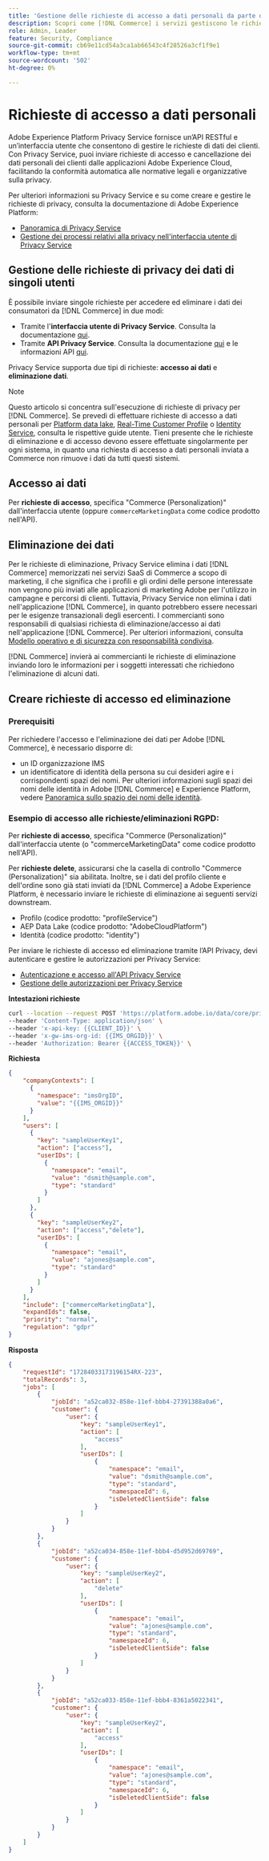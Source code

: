 ```yaml
---
title: 'Gestione delle richieste di accesso a dati personali da parte dei servizi  [!DNL Commerce] '
description: Scopri come [!DNL Commerce] i servizi gestiscono le richieste di accesso ed eliminazione dei dati.
role: Admin, Leader
feature: Security, Compliance
source-git-commit: cb69e11cd54a3ca1ab66543c4f28526a3cf1f9e1
workflow-type: tm+mt
source-wordcount: '502'
ht-degree: 0%

---
```


# Richieste di accesso a dati personali

Adobe Experience Platform Privacy Service fornisce un’API RESTful e un’interfaccia utente che consentono di gestire le richieste di dati dei clienti. Con Privacy Service, puoi inviare richieste di accesso e cancellazione dei dati personali dei clienti dalle applicazioni Adobe Experience Cloud, facilitando la conformità automatica alle normative legali e organizzative sulla privacy.

Per ulteriori informazioni su Privacy Service e su come creare e gestire le richieste di privacy, consulta la documentazione di Adobe Experience Platform:

* [Panoramica di Privacy Service](https://experienceleague.adobe.com/it/docs/experience-platform/privacy/home)
* [Gestione dei processi relativi alla privacy nell&#39;interfaccia utente di Privacy Service](https://experienceleague.adobe.com/it/docs/experience-platform/privacy/ui/user-guide)

## Gestione delle richieste di privacy dei dati di singoli utenti

È possibile inviare singole richieste per accedere ed eliminare i dati dei consumatori da [!DNL Commerce] in due modi:

* Tramite l&#39;**interfaccia utente di Privacy Service**. Consulta la documentazione [qui](https://experienceleague.adobe.com/it/docs/experience-platform/privacy/ui/user-guide#_blank).
* Tramite **API Privacy Service**. Consulta la documentazione [qui](https://developer.adobe.com/experience-platform-apis/references/privacy-service/#_blank) e le informazioni API [qui](https://developer.adobe.com/experience-platform-apis/#_blank).

Privacy Service supporta due tipi di richieste: **accesso ai dati** e **eliminazione dati**.

>[!NOTE]
>
>Questo articolo si concentra sull&#39;esecuzione di richieste di privacy per [!DNL Commerce]. Se prevedi di effettuare richieste di accesso a dati personali per [Platform data lake](https://experienceleague.adobe.com/it/docs/experience-platform/catalog/privacy), [Real-Time Customer Profile](https://experienceleague.adobe.com/it/docs/experience-platform/profile/privacy) o [Identity Service](https://experienceleague.adobe.com/it/docs/experience-platform/identity/privacy), consulta le rispettive guide utente. Tieni presente che le richieste di eliminazione e di accesso devono essere effettuate singolarmente per ogni sistema, in quanto una richiesta di accesso a dati personali inviata a Commerce non rimuove i dati da tutti questi sistemi.

## Accesso ai dati

Per **richieste di accesso**, specifica &quot;Commerce (Personalization)&quot; dall&#39;interfaccia utente (oppure `commerceMarketingData` come codice prodotto nell&#39;API).

## Eliminazione dei dati

Per le richieste di eliminazione, Privacy Service elimina i dati [!DNL Commerce] memorizzati nei servizi SaaS di Commerce a scopo di marketing, il che significa che i profili e gli ordini delle persone interessate non vengono più inviati alle applicazioni di marketing Adobe per l&#39;utilizzo in campagne e percorsi di clienti. Tuttavia, Privacy Service non elimina i dati nell&#39;applicazione [!DNL Commerce], in quanto potrebbero essere necessari per le esigenze transazionali degli esercenti. I commercianti sono responsabili di qualsiasi richiesta di eliminazione/accesso ai dati nell&#39;applicazione [!DNL Commerce]. Per ulteriori informazioni, consulta [Modello operativo e di sicurezza con responsabilità condivisa](https://experienceleague.adobe.com/it/docs/commerce-operations/security-and-compliance/shared-responsibility).

[!DNL Commerce] invierà ai commercianti le richieste di eliminazione inviando loro le informazioni per i soggetti interessati che richiedono l&#39;eliminazione di alcuni dati.

## Creare richieste di accesso ed eliminazione

### Prerequisiti

Per richiedere l&#39;accesso e l&#39;eliminazione dei dati per Adobe [!DNL Commerce], è necessario disporre di:

* un ID organizzazione IMS
* un identificatore di identità della persona su cui desideri agire e i corrispondenti spazi dei nomi. Per ulteriori informazioni sugli spazi dei nomi delle identità in Adobe [!DNL Commerce] e Experience Platform, vedere [Panoramica sullo spazio dei nomi delle identità](https://experienceleague.adobe.com/it/docs/experience-platform/identity/features/namespaces).

### Esempio di accesso alle richieste/eliminazioni RGPD:

Per **richieste di accesso**, specifica &quot;Commerce (Personalization)&quot; dall&#39;interfaccia utente (o &quot;commerceMarketingData&quot; come codice prodotto nell&#39;API).

Per **richieste delete**, assicurarsi che la casella di controllo &quot;Commerce (Personalization)&quot; sia abilitata. Inoltre, se i dati del profilo cliente e dell&#39;ordine sono già stati inviati da [!DNL Commerce] a Adobe Experience Platform, è necessario inviare le richieste di eliminazione ai seguenti servizi downstream.

* Profilo (codice prodotto: &quot;profileService&quot;)
* AEP Data Lake (codice prodotto: &quot;AdobeCloudPlatform&quot;)
* Identità (codice prodotto: &quot;identity&quot;)

Per inviare le richieste di accesso ed eliminazione tramite l’API Privacy, devi autenticare e gestire le autorizzazioni per Privacy Service:

* [Autenticazione e accesso all&#39;API Privacy Service](https://experienceleague.adobe.com/it/docs/experience-platform/privacy/api/getting-started)
* [Gestione delle autorizzazioni per Privacy Service](https://experienceleague.adobe.com/it/docs/experience-platform/privacy/permissions)

**Intestazioni richieste**

```bash
curl --location --request POST 'https://platform.adobe.io/data/core/privacy/jobs' \
--header 'Content-Type: application/json' \
--header 'x-api-key: {{CLIENT_ID}}' \
--header 'x-gw-ims-org-id: {{IMS_ORGID}}' \
--header 'Authorization: Bearer {{ACCESS_TOKEN}}' \
```

**Richiesta**

```json
{
    "companyContexts": [
      {
        "namespace": "imsOrgID",
        "value": "{{IMS_ORGID}}"
      }
    ],
    "users": [
      {
        "key": "sampleUserKey1",
        "action": ["access"],
        "userIDs": [
          {
            "namespace": "email",
            "value": "dsmith@sample.com",
            "type": "standard"
          }
        ]
      },
      {
        "key": "sampleUserKey2",
        "action": ["access","delete"],
        "userIDs": [
          {
            "namespace": "email",
            "value": "ajones@sample.com",
            "type": "standard"
          }
        ]
      }
    ],
    "include": ["commerceMarketingData"],
    "expandIds": false,
    "priority": "normal",
    "regulation": "gdpr"
}
```

**Risposta**

```json
{
    "requestId": "17284033173196154RX-223",
    "totalRecords": 3,
    "jobs": [
        {
            "jobId": "a52ca032-858e-11ef-bbb4-27391388a0a6",
            "customer": {
                "user": {
                    "key": "sampleUserKey1",
                    "action": [
                        "access"
                    ],
                    "userIDs": [
                        {
                            "namespace": "email",
                            "value": "dsmith@sample.com",
                            "type": "standard",
                            "namespaceId": 6,
                            "isDeletedClientSide": false
                        }
                    ]
                }
            }
        },
        {
            "jobId": "a52ca034-858e-11ef-bbb4-d5d952d69769",
            "customer": {
                "user": {
                    "key": "sampleUserKey2",
                    "action": [
                        "delete"
                    ],
                    "userIDs": [
                        {
                            "namespace": "email",
                            "value": "ajones@sample.com",
                            "type": "standard",
                            "namespaceId": 6,
                            "isDeletedClientSide": false
                        }
                    ]
                }
            }
        },
        {
            "jobId": "a52ca033-858e-11ef-bbb4-8361a5022341",
            "customer": {
                "user": {
                    "key": "sampleUserKey2",
                    "action": [
                        "access"
                    ],
                    "userIDs": [
                        {
                            "namespace": "email",
                            "value": "ajones@sample.com",
                            "type": "standard",
                            "namespaceId": 6,
                            "isDeletedClientSide": false
                        }
                    ]
                }
            }
        }
    ]
}
```
